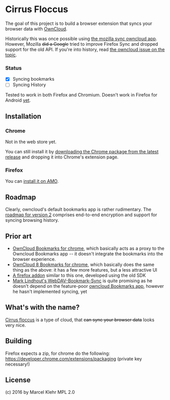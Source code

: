 # Cirrus Floccus
The goal of this project is to build a browser extension that syncs your browser data with [OwnCloud](http://owncloud.org).

Historically this was once possible using [the mozilla sync owncloud app](https://github.com/owncloudarchive/mozilla_sync). However, Mozilla <del>did a Google</del> tried to improve Firefox Sync and dropped support for the old API. If you're into history, read [the owncloud issue on the topic](https://github.com/owncloudarchive/mozilla_sync/issues/33).

### Status
 - [x] Syncing bookmarks
 - [ ] Syncing History

Tested to work in both Firefox and Chromium. Doesn't work in Firefox for Android [yet](http://arewewebextensionsyet.com).

## Installation

### Chrome
Not in the web store yet.

You can still install it by [downloading the Chrome package from the latest release](https://github.com/marcelklehr/floccus/releases/) and dropping it into Chrome's extension page.

### Firefox
You can [install it on AMO](https://addons.mozilla.org/en-US/firefox/addon/floccus/).

## Roadmap
Clearly, owncloud's default bookmarks app is rather rudimentary. The [roadmap for version 2](https://github.com/marcelklehr/floccus/issues/1) comprises end-to-end encryption and support for syncing browsing history.

## Prior art
 * [OwnCloud Bookmarks for chrome](https://chrome.google.com/webstore/detail/owncloud-bookmarks/eomolhpeokmbnincelpkagpapjpeeckc?hl=en-US), which basically acts as a proxy to the Owncloud Bookmarks app -- it doesn't integrate the bookmarks into the browser experience.
 * [OwnCloud 8 Bookmarks for chrome](https://chrome.google.com/webstore/detail/owncloud-8-bookmarks/efdanaldnkagmbmcngfpnjfgmgjhbjhm?hl=en-US), which basically does the same thing as the above: it has a few more features, but a less attractive UI
 * [A firefox addon](https://github.com/mjanser/firefox-addon-owncloud-bookmarks) similar to this one, developed using the old SDK
 * [Mark Lindhout's WebDAV-Bookmark-Sync](https://github.com/marklindhout/WebDAV-Bookmark-Sync) is quite promising as he doesn't depend on the feature-poor [owncloud Bookmarks app](https://github.com/owncloud/bookmarks), however he hasn't implemented syncing, yet

## What's with the name?
[Cirrus floccus](https://en.wikipedia.org/wiki/Cirrus_floccus) is a type of cloud, that <del>can sync your browser data</del> looks very nice.

## Building
Firefox expects a zip, for chrome do the following: https://developer.chrome.com/extensions/packaging (private key necessary!)

## License
(c) 2016 by Marcel Klehr
MPL 2.0
